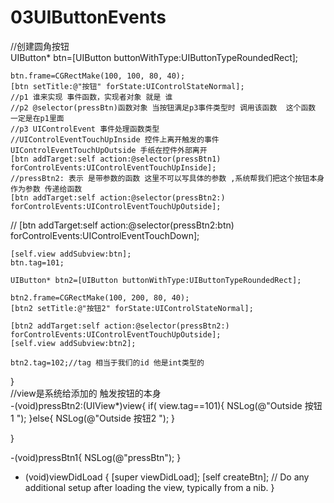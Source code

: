 # 03UIButtonEvents
 //创建圆角按钮<br>
    UIButton* btn=[UIButton buttonWithType:UIButtonTypeRoundedRect];
    
    btn.frame=CGRectMake(100, 100, 80, 40);
    [btn setTitle:@"按钮" forState:UIControlStateNormal];
    //p1 谁来实现 事件函数，实现者对象 就是 谁
    //p2 @selector(pressBtn)函数对象 当按钮满足p3事件类型时 调用该函数  这个函数 一定是在p1里面
    //p3 UIControlEvent 事件处理函数类型
    //UIControlEventTouchUpInside 控件上离开触发的事件  UIControlEventTouchUpOutside 手纸在控件外部离开
    [btn addTarget:self action:@selector(pressBtn1) forControlEvents:UIControlEventTouchUpInside];
    //pressBtn2: 表示 是带参数的函数 这里不可以写具体的参数 ,系统帮我们把这个按钮本身作为参数 传递给函数
    [btn addTarget:self action:@selector(pressBtn2:) forControlEvents:UIControlEventTouchUpOutside];
    
//     [btn addTarget:self action:@selector(pressBtn2:btn) forControlEvents:UIControlEventTouchDown];
    
    [self.view addSubview:btn];
    btn.tag=101;
    
    UIButton* btn2=[UIButton buttonWithType:UIButtonTypeRoundedRect];
    
    btn2.frame=CGRectMake(100, 200, 80, 40);
    [btn2 setTitle:@"按钮2" forState:UIControlStateNormal];
    
    [btn2 addTarget:self action:@selector(pressBtn2:) forControlEvents:UIControlEventTouchUpOutside];
    [self.view addSubview:btn2];
    
    btn2.tag=102;//tag 相当于我们的id 他是int类型的
    
}<br>
//view是系统给添加的 触发按钮的本身<br>
-(void)pressBtn2:(UIView*)view{
    if( view.tag==101){
        NSLog(@"Outside 按钮1 ");
    }else{
    NSLog(@"Outside 按钮2  ");
    }
    
}

-(void)pressBtn1{
    NSLog(@"pressBtn");
}

- (void)viewDidLoad {
    [super viewDidLoad];
    [self createBtn];
    // Do any additional setup after loading the view, typically from a nib.
}
